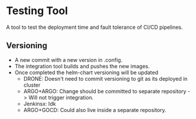 # Testing Tool

A tool to test the deployment time and fault tolerance of CI/CD pipelines.

## Versioning

- A new commit with a new version in .config.
- The integration tool builds and pushes the new images.
- Once completed the helm-chart versioning will be updated
  - DRONE: Doesn't need to commit versioning to git as its deployed in cluster
  - ARGO+ARGO: Change should be committed to separate repository -> Will not trigger integration.
  - Jenkinsx: Idk
  - ARGO+GOCD: Could also live inside a separate repository. 